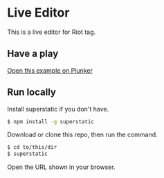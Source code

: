 # Live Editor

This is a live editor for Riot tag.

## Have a play

[Open this example on Plunker](https://riot.js.org/examples/plunker/?app=live-editor)

## Run locally

Install superstatic if you don't have.

```bash
$ npm install -g superstatic
```

Download or clone this repo, then run the command.

```bash
$ cd to/this/dir
$ superstatic
```

Open the URL shown in your browser.
